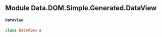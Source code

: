 ## Module Data.DOM.Simple.Generated.DataView

#### `DataView`

``` purescript
class DataView a
```


